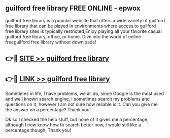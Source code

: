 ## guilford free library FREE ONLINE - epwox

guilford free library is a popular website that offers a wide variety of guilford free library that can be played in environments where access to guilford free library sites is typically restricted,Enjoy playing all your favorite casual guilford free library, office, or home. Dive into the world of online freeguilford free library without downloads!

## 👉🔴 [SITE >> guilford free library](http://news.freeplayer.one?title=guilford_free_library&ref=FRRE)

## 👉🔴 [LINK >> guilford free library](http://news.freeplayer.one?title=guilford_free_library&ref=FREE)

Sometimes in life, I have problems, we all do, since Google is the most used and well known search engine, I sometimes search my problems and questions on it, however I am not sure how reliable is it. Can you give me the answer on a percentage? Thank you!

Ok so I checked the help stuff, but none of it gives me a percentage, although I now know how to search better now, I would still like a percentage though, Thank you!
